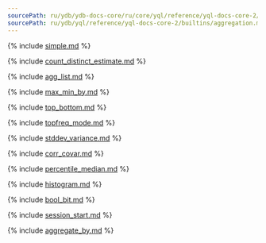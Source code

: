 ```yaml
---
sourcePath: ru/ydb/ydb-docs-core/ru/core/yql/reference/yql-docs-core-2/builtins/aggregation.md
sourcePath: ru/ydb/yql/reference/yql-docs-core-2/builtins/aggregation.md
---
```


{% include [simple.md](_includes/aggregation/simple.md) %}

{% include [count_distinct_estimate.md](_includes/aggregation/count_distinct_estimate.md) %}

{% include [agg_list.md](_includes/aggregation/agg_list.md) %}

{% include [max_min_by.md](_includes/aggregation/max_min_by.md) %}

{% include [top_bottom.md](_includes/aggregation/top_bottom.md) %}

{% include [topfreq_mode.md](_includes/aggregation/topfreq_mode.md) %}

{% include [stddev_variance.md](_includes/aggregation/stddev_variance.md) %}

{% include [corr_covar.md](_includes/aggregation/corr_covar.md) %}

{% include [percentile_median.md](_includes/aggregation/percentile_median.md) %}

{% include [histogram.md](_includes/aggregation/histogram.md) %}

{% include [bool_bit.md](_includes/aggregation/bool_bit.md) %}


  {% include [session_start.md](_includes/aggregation/session_start.md) %}

{% include [aggregate_by.md](_includes/aggregation/aggregate_by.md) %}
